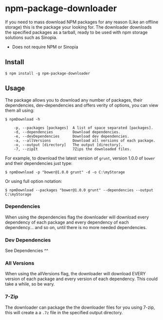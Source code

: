 # npm-package-downloader 

If you need to mass download NPM packages for any reason (Like an offline storage) this is the package your looking for.
The downloader downloads the specified packages as a tarball, ready to be used with npm storage solutions such as Sinopia.
* Does not require NPM or Sinopia

## Install

```
$ npm install -g npm-package-downloader
```

## Usage

The package allows you to download any number of packages, their dependencies, dev-dependencies and offers verity of options, you can view them all using: 
```
$ npmDownload -h
    
    -p, --packages [packages]  A list of space separated [packages].
    -d, --dependencies         Download dependencies.
    -e, --devDependencies      Download dev dependencies.
    -a, --allVersions          Download all versions of each package.
    -o, --output [directory]   The output [directory].
    -7, --zipIt                7Zips the downloaded files.
```

For example, to download the latest version of `grunt`, version 1.0.0 of `bower` and their dependencies just type:
```
$ npmDownload -p "bower@1.0.0 grunt" -d -o C:\myStorage
```
Or using full option notation:
```
$ npmDownload --packages "bower@1.0.0 grunt" --dependencies --output C:\myStorage
```

### Dependencies
When using the dependencies flag the downloader will download every dependency of each package and every dependency of each dependency... and so on, until there is no more needed dependencies.
 
### Dev Dependencies
See Dependencies ^^

### All Versions
When using the allVersions flag, the downloader will download EVERY version of each package and every version of each dependency.
This could take a while, so be wary.

### 7-Zip
The downloader can package the the downloader files for you using 7-zip, this will create a a `.7z` file in the specified output directory.
